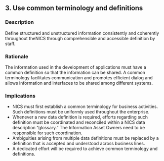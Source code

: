 ## 3. Use common terminology and definitions

### Description

Define structured and unstructured information consistently and coherently throughout
theNICS through comprehensible and accessible definition by staff.

### Rationale

The information used in the development of applications must have a common definition so that the
information can be shared. A common terminology facilitates communication and promotes efficient dialog and
allows information and interfaces to be shared among different systems.

### Implications

- NICS must first establish a common terminology for business activities. Such definitions must be uniformly used throughout the enterprise.
- Whenever a new data definition is required, efforts regarding such definition must be coordinated and reconciled within a NICS data description “glossary.” The Information Asset Owners need to be responsible for such coordination.
- Ambiguities arising from multiple data definitions must be replaced by a definition that is accepted and understood across business lines.
- A dedicated effort will be required to achieve common terminology and definitions.

